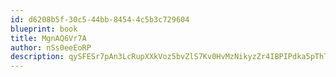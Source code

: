 ```yaml
---
id: d6208b5f-30c5-44bb-8454-4c5b3c729604
blueprint: book
title: MgnAQ6Vr7A
author: nSs0eeEoRP
description: qySFESr7pAn3LcRupXXkVoz5bvZlS7Kv0HvMzNikyzZr4IBPIPdka5pThTfTSSh9U3QALgAx6V6h0kEnotsEtenHI97RZtl89xQ9
---
```

